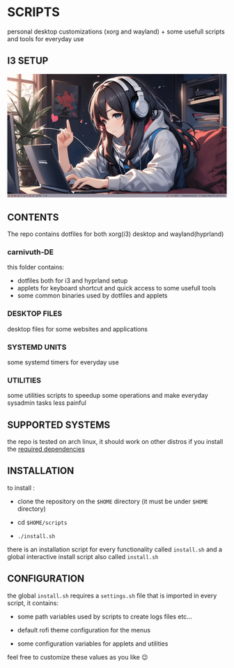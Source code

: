 # SCRIPTS 
personal desktop customizations (xorg and wayland) + some usefull scripts and tools for everyday use

## I3 SETUP
![](./notes/assets/demo.gif)

## CONTENTS

The repo contains dotfiles for both xorg(i3) desktop and wayland(hyprland)  

### carnivuth-DE

this folder contains:

- dotfiles both for i3 and hyprland setup
- applets for keyboard shortcut and quick access to some usefull tools
- some common binaries used by dotfiles and applets

### DESKTOP FILES

desktop files for some websites and applications

### SYSTEMD UNITS

some systemd timers for everyday use

### UTILITIES
 
some utilities scripts to speedup some operations and make everyday sysadmin tasks less painful

## SUPPORTED SYSTEMS

the repo is tested on arch linux, it should work on other distros if you install the [required dependencies](./notes/pages/DEPENDENCIES.md)

## INSTALLATION

to install :

- clone the repository on the `$HOME` directory (it must be under `$HOME` directory)

- cd `$HOME/scripts`

- `./install.sh`

there is an installation script for every functionality called `install.sh` and a global interactive  install script also called `install.sh` 

## CONFIGURATION

the global `install.sh` requires a `settings.sh` file that is imported in every script, it contains:

- some path variables used by scripts to create logs files etc...

- default rofi theme configuration for the menus

- some configuration variables for applets and utilities

feel free to customize these values as you like 😉
